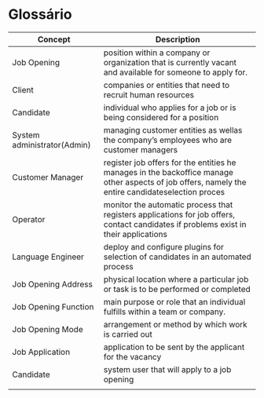 # Glossário


| Concept                     | Description                                                                                                                                       |
|-----------------------------|---------------------------------------------------------------------------------------------------------------------------------------------------|
| Job Opening                 | position within a company or organization that is currently vacant and available for someone to apply for.                                        |
| Client                      | companies or entities that need to recruit human resources                                                                                        |
| Candidate                   | individual who applies for a job or is being considered for a position                                                                            |
| System administrator(Admin) | managing customer entities as wellas the company’s employees who are customer managers                                                            |                                                                                                         
| Customer Manager            | register job offers for the entities he manages in the backoffice manage other aspects of job offers, namely the entire candidateselection proces |
| Operator                    | monitor the automatic process that registers applications for job offers, contact candidates if problems exist in their applications              |
| Language Engineer           | deploy and configure plugins for selection of candidates in an automated process                                                                  |
| Job Opening Address         | physical location where a particular job or task is to be performed or completed                                                                  |
| Job Opening Function        | main purpose or role that an individual fulfills within a team or company.                                                                        |
| Job Opening Mode            | arrangement or method by which work is carried out                                                                                                |
| Job Application             | application to be sent by the applicant for the vacancy                                                                                           |
| Candidate                   | system user that will apply to a job opening                                                                                                      |
|                             |                                                                                                                                                   |